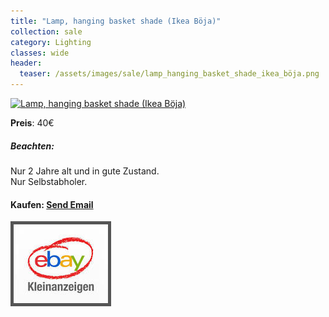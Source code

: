 ```yaml
---
title: "Lamp, hanging basket shade (Ikea Böja)"
collection: sale
category: Lighting
classes: wide
header: 
  teaser: /assets/images/sale/lamp_hanging_basket_shade_ikea_böja.png
---
```




<a href="">
  <img src="/assets/images/sale/lamp_hanging_basket_shade_ikea_böja.png" alt="Lamp, hanging basket shade (Ikea Böja)">
</a>

**Preis**: 40€

##### Beachten:
Nur 2 Jahre alt und in gute Zustand.<br>Nur Selbstabholer.

#### Kaufen: <a href = "mailto:digitaldasler@gmail.com?subject=Lamp, hanging basket shade (Ikea Böja)">Send Email</a>

<a href="">
  <img src="/assets/images/ebay.png" alt="Ebay Kleinanzeigen" style="border: 5px solid #555">
</a>

